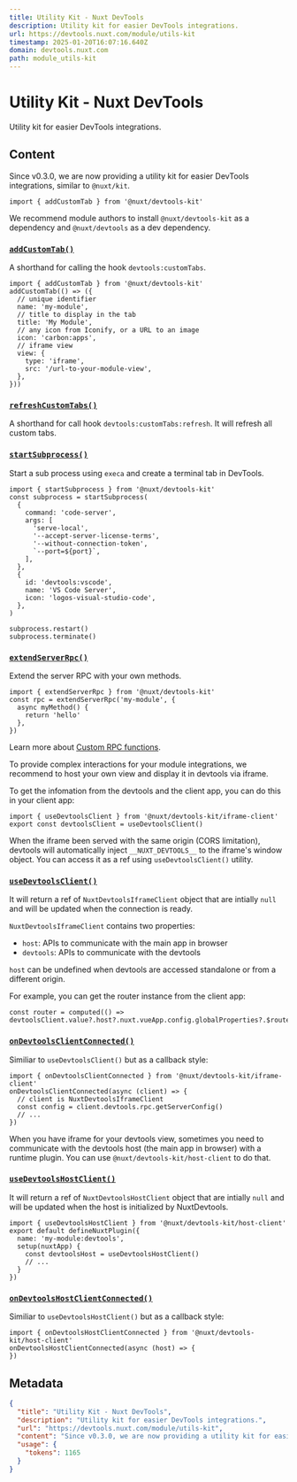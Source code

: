 ```yaml
---
title: Utility Kit - Nuxt DevTools
description: Utility kit for easier DevTools integrations.
url: https://devtools.nuxt.com/module/utils-kit
timestamp: 2025-01-20T16:07:16.640Z
domain: devtools.nuxt.com
path: module_utils-kit
---
```


# Utility Kit - Nuxt DevTools


Utility kit for easier DevTools integrations.


## Content

Since v0.3.0, we are now providing a utility kit for easier DevTools integrations, similar to `@nuxt/kit`.

```
import { addCustomTab } from '@nuxt/devtools-kit'
```

We recommend module authors to install `@nuxt/devtools-kit` as a dependency and `@nuxt/devtools` as a dev dependency.

### [`addCustomTab()`](https://devtools.nuxt.com/module/utils-kit#addcustomtab)

A shorthand for calling the hook `devtools:customTabs`.

```
import { addCustomTab } from '@nuxt/devtools-kit'
addCustomTab(() => ({
  // unique identifier
  name: 'my-module',
  // title to display in the tab
  title: 'My Module',
  // any icon from Iconify, or a URL to an image
  icon: 'carbon:apps',
  // iframe view
  view: {
    type: 'iframe',
    src: '/url-to-your-module-view',
  },
}))
```

### [`refreshCustomTabs()`](https://devtools.nuxt.com/module/utils-kit#refreshcustomtabs)

A shorthand for call hook `devtools:customTabs:refresh`. It will refresh all custom tabs.

### [`startSubprocess()`](https://devtools.nuxt.com/module/utils-kit#startsubprocess)

Start a sub process using `execa` and create a terminal tab in DevTools.

```
import { startSubprocess } from '@nuxt/devtools-kit'
const subprocess = startSubprocess(
  {
    command: 'code-server',
    args: [
      'serve-local',
      '--accept-server-license-terms',
      '--without-connection-token',
      `--port=${port}`,
    ],
  },
  {
    id: 'devtools:vscode',
    name: 'VS Code Server',
    icon: 'logos-visual-studio-code',
  },
)
```

```
subprocess.restart()
subprocess.terminate()
```

### [`extendServerRpc()`](https://devtools.nuxt.com/module/utils-kit#extendserverrpc)

Extend the server RPC with your own methods.

```
import { extendServerRpc } from '@nuxt/devtools-kit'
const rpc = extendServerRpc('my-module', {
  async myMethod() {
    return 'hello'
  },
})
```

Learn more about [Custom RPC functions](https://devtools.nuxt.com/module/guide#custom-rpc-functions).

To provide complex interactions for your module integrations, we recommend to host your own view and display it in devtools via iframe.

To get the infomation from the devtools and the client app, you can do this in your client app:

```
import { useDevtoolsClient } from '@nuxt/devtools-kit/iframe-client'
export const devtoolsClient = useDevtoolsClient()
```

When the iframe been served with the same origin (CORS limitation), devtools will automatically inject `__NUXT_DEVTOOLS__` to the iframe's window object. You can access it as a ref using `useDevtoolsClient()` utility.

### [`useDevtoolsClient()`](https://devtools.nuxt.com/module/utils-kit#usedevtoolsclient)

It will return a ref of `NuxtDevtoolsIframeClient` object that are intially `null` and will be updated when the connection is ready.

`NuxtDevtoolsIframeClient` contains two properties:

*   `host`: APIs to communicate with the main app in browser
*   `devtools`: APIs to communicate with the devtools

`host` can be undefined when devtools are accessed standalone or from a different origin.

For example, you can get the router instance from the client app:

```
const router = computed(() => devtoolsClient.value?.host?.nuxt.vueApp.config.globalProperties?.$router)
```

### [`onDevtoolsClientConnected()`](https://devtools.nuxt.com/module/utils-kit#ondevtoolsclientconnected)

Similiar to `useDevtoolsClient()` but as a callback style:

```
import { onDevtoolsClientConnected } from '@nuxt/devtools-kit/iframe-client'
onDevtoolsClientConnected(async (client) => {
  // client is NuxtDevtoolsIframeClient
  const config = client.devtools.rpc.getServerConfig()
  // ...
})
```

When you have iframe for your devtools view, sometimes you need to communicate with the devtools host (the main app in browser) with a runtime plugin. You can use `@nuxt/devtools-kit/host-client` to do that.

### [`useDevtoolsHostClient()`](https://devtools.nuxt.com/module/utils-kit#usedevtoolshostclient)

It will return a ref of `NuxtDevtoolsHostClient` object that are intially `null` and will be updated when the host is initialized by NuxtDevtools.

```
import { useDevtoolsHostClient } from '@nuxt/devtools-kit/host-client'
export default defineNuxtPlugin({
  name: 'my-module:devtools',
  setup(nuxtApp) {
    const devtoolsHost = useDevtoolsHostClient()
    // ...
  }
})
```

### [`onDevtoolsHostClientConnected()`](https://devtools.nuxt.com/module/utils-kit#ondevtoolshostclientconnected)

Similiar to `useDevtoolsHostClient()` but as a callback style:

```
import { onDevtoolsHostClientConnected } from '@nuxt/devtools-kit/host-client'
onDevtoolsHostClientConnected(async (host) => {
})
```

## Metadata

```json
{
  "title": "Utility Kit - Nuxt DevTools",
  "description": "Utility kit for easier DevTools integrations.",
  "url": "https://devtools.nuxt.com/module/utils-kit",
  "content": "Since v0.3.0, we are now providing a utility kit for easier DevTools integrations, similar to `@nuxt/kit`.\n\n```\nimport { addCustomTab } from '@nuxt/devtools-kit'\n```\n\nWe recommend module authors to install `@nuxt/devtools-kit` as a dependency and `@nuxt/devtools` as a dev dependency.\n\n### [`addCustomTab()`](https://devtools.nuxt.com/module/utils-kit#addcustomtab)\n\nA shorthand for calling the hook `devtools:customTabs`.\n\n```\nimport { addCustomTab } from '@nuxt/devtools-kit'\naddCustomTab(() => ({\n  // unique identifier\n  name: 'my-module',\n  // title to display in the tab\n  title: 'My Module',\n  // any icon from Iconify, or a URL to an image\n  icon: 'carbon:apps',\n  // iframe view\n  view: {\n    type: 'iframe',\n    src: '/url-to-your-module-view',\n  },\n}))\n```\n\n### [`refreshCustomTabs()`](https://devtools.nuxt.com/module/utils-kit#refreshcustomtabs)\n\nA shorthand for call hook `devtools:customTabs:refresh`. It will refresh all custom tabs.\n\n### [`startSubprocess()`](https://devtools.nuxt.com/module/utils-kit#startsubprocess)\n\nStart a sub process using `execa` and create a terminal tab in DevTools.\n\n```\nimport { startSubprocess } from '@nuxt/devtools-kit'\nconst subprocess = startSubprocess(\n  {\n    command: 'code-server',\n    args: [\n      'serve-local',\n      '--accept-server-license-terms',\n      '--without-connection-token',\n      `--port=${port}`,\n    ],\n  },\n  {\n    id: 'devtools:vscode',\n    name: 'VS Code Server',\n    icon: 'logos-visual-studio-code',\n  },\n)\n```\n\n```\nsubprocess.restart()\nsubprocess.terminate()\n```\n\n### [`extendServerRpc()`](https://devtools.nuxt.com/module/utils-kit#extendserverrpc)\n\nExtend the server RPC with your own methods.\n\n```\nimport { extendServerRpc } from '@nuxt/devtools-kit'\nconst rpc = extendServerRpc('my-module', {\n  async myMethod() {\n    return 'hello'\n  },\n})\n```\n\nLearn more about [Custom RPC functions](https://devtools.nuxt.com/module/guide#custom-rpc-functions).\n\nTo provide complex interactions for your module integrations, we recommend to host your own view and display it in devtools via iframe.\n\nTo get the infomation from the devtools and the client app, you can do this in your client app:\n\n```\nimport { useDevtoolsClient } from '@nuxt/devtools-kit/iframe-client'\nexport const devtoolsClient = useDevtoolsClient()\n```\n\nWhen the iframe been served with the same origin (CORS limitation), devtools will automatically inject `__NUXT_DEVTOOLS__` to the iframe's window object. You can access it as a ref using `useDevtoolsClient()` utility.\n\n### [`useDevtoolsClient()`](https://devtools.nuxt.com/module/utils-kit#usedevtoolsclient)\n\nIt will return a ref of `NuxtDevtoolsIframeClient` object that are intially `null` and will be updated when the connection is ready.\n\n`NuxtDevtoolsIframeClient` contains two properties:\n\n*   `host`: APIs to communicate with the main app in browser\n*   `devtools`: APIs to communicate with the devtools\n\n`host` can be undefined when devtools are accessed standalone or from a different origin.\n\nFor example, you can get the router instance from the client app:\n\n```\nconst router = computed(() => devtoolsClient.value?.host?.nuxt.vueApp.config.globalProperties?.$router)\n```\n\n### [`onDevtoolsClientConnected()`](https://devtools.nuxt.com/module/utils-kit#ondevtoolsclientconnected)\n\nSimiliar to `useDevtoolsClient()` but as a callback style:\n\n```\nimport { onDevtoolsClientConnected } from '@nuxt/devtools-kit/iframe-client'\nonDevtoolsClientConnected(async (client) => {\n  // client is NuxtDevtoolsIframeClient\n  const config = client.devtools.rpc.getServerConfig()\n  // ...\n})\n```\n\nWhen you have iframe for your devtools view, sometimes you need to communicate with the devtools host (the main app in browser) with a runtime plugin. You can use `@nuxt/devtools-kit/host-client` to do that.\n\n### [`useDevtoolsHostClient()`](https://devtools.nuxt.com/module/utils-kit#usedevtoolshostclient)\n\nIt will return a ref of `NuxtDevtoolsHostClient` object that are intially `null` and will be updated when the host is initialized by NuxtDevtools.\n\n```\nimport { useDevtoolsHostClient } from '@nuxt/devtools-kit/host-client'\nexport default defineNuxtPlugin({\n  name: 'my-module:devtools',\n  setup(nuxtApp) {\n    const devtoolsHost = useDevtoolsHostClient()\n    // ...\n  }\n})\n```\n\n### [`onDevtoolsHostClientConnected()`](https://devtools.nuxt.com/module/utils-kit#ondevtoolshostclientconnected)\n\nSimiliar to `useDevtoolsHostClient()` but as a callback style:\n\n```\nimport { onDevtoolsHostClientConnected } from '@nuxt/devtools-kit/host-client'\nonDevtoolsHostClientConnected(async (host) => {\n})\n```",
  "usage": {
    "tokens": 1165
  }
}
```
